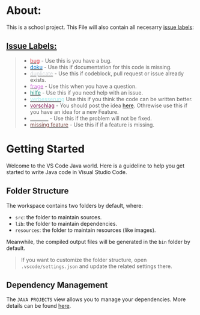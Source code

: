 # **About:**

This is a school project. This File will also contain all necesarry [issue labels](#issue-labels-issue-labels):

## <u>[__Issue Labels:__](https://github.com/TheOriginalAn3/vokabel_trainer/labels)</u>

>- [<span style="color:#d73a4a">bug](https://github.com/TheOriginalAn3/vokabel_trainer/labels/bug) - Use this is you have a bug.
>- [<span style="color:#0075ca">doku](https://github.com/TheOriginalAn3/vokabel_trainer/labels/doku) - Use this if documentation for this code is missing.
>- [<span style="color:#cfd3d7">duplicate](https://github.com/TheOriginalAn3/vokabel_trainer/labels/duplicate) - Use this if codeblock, pull request or issue already exists.
>- [<span style="color:#d876e3">frage](https://github.com/TheOriginalAn3/vokabel_trainer/labels/frage) - Use this when you have a question.
>- [<span style="color:#008672">hilfe](https://github.com/TheOriginalAn3/vokabel_trainer/labels/hilfe) - Use this if you need help with an issue.
>- [<span style="color:#a2eeef">verbesserung](https://github.com/TheOriginalAn3/vokabel_trainer/labels/verbesserung) Use this if you think the code can be written better.
>- [<span style="color:#7b094a">vorschlag](https://github.com/TheOriginalAn3/vokabel_trainer/labels/vorschlag) - You should post the idea [here](https://github.com/TheOriginalAn3/vokabel_trainer/discussions/2). Othrewise use this if you have an idea for a new Feature. 
>- [<span style="color:#ffffff">wontfix](https://github.com/TheOriginalAn3/vokabel_trainer/labels/wontfix) - Use this if the problem will not be fixed.
>- [<span style="color:#794641">missing feature](https://github.com/TheOriginalAn3/vokabel_trainer/labels/missing%20feature) - Use this if if a feature is missing.
# **Getting Started**
Welcome to the VS Code Java world. Here is a guideline to help you get started to write Java code in Visual Studio Code.

## **Folder Structure**

The workspace contains two folders by default, where:

- `src`: the folder to maintain sources.
- `lib`: the folder to maintain dependencies.
- `resources`: the folder to maintain resources (like images).

Meanwhile, the compiled output files will be generated in the `bin` folder by default.

> If you want to customize the folder structure, open `.vscode/settings.json` and update the related settings there.

## **Dependency Management**

The `JAVA PROJECTS` view allows you to manage your dependencies. More details can be found [here](https://github.com/microsoft/vscode-java-dependency#manage-dependencies).